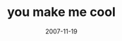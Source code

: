 ---
layout: base.njk
title : 'you make me cool' 
view_title : 'you make me cool' 
year : '2007' 
date : '2007-11-19' 
img_file : '/drawing/youmakemecool.png' 
html_file : 'youmakemecool' 
next_html : 'ordidijustblowyourmind.html' 
year_order : '263' 
permalink : "title/{{html_file}}.html"
---